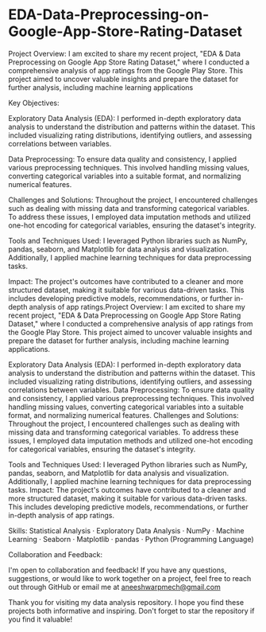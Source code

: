 # EDA-Data-Preprocessing-on-Google-App-Store-Rating-Dataset

Project Overview:
I am excited to share my recent project, "EDA & Data Preprocessing on Google App Store Rating Dataset," where I conducted a comprehensive analysis of app ratings from the Google Play Store. This project aimed to uncover valuable insights and prepare the dataset for further analysis, including machine learning applications

Key Objectives:

Exploratory Data Analysis (EDA): I performed in-depth exploratory data analysis to understand the distribution and patterns within the dataset. This included visualizing rating distributions, identifying outliers, and assessing correlations between variables.

Data Preprocessing: To ensure data quality and consistency, I applied various preprocessing techniques. This involved handling missing values, converting categorical variables into a suitable format, and normalizing numerical features.

Challenges and Solutions: Throughout the project, I encountered challenges such as dealing with missing data and transforming categorical variables. To address these issues, I employed data imputation methods and utilized one-hot encoding for categorical variables, ensuring the dataset's integrity.

Tools and Techniques Used:
I leveraged Python libraries such as NumPy, pandas, seaborn, and Matplotlib for data analysis and visualization. Additionally, I applied machine learning techniques for data preprocessing tasks.

Impact:
The project's outcomes have contributed to a cleaner and more structured dataset, making it suitable for various data-driven tasks. This includes developing predictive models, recommendations, or further in-depth analysis of app ratings.Project Overview: I am excited to share my recent project, "EDA & Data Preprocessing on Google App Store Rating Dataset," where I conducted a comprehensive analysis of app ratings from the Google Play Store. This project aimed to uncover valuable insights and prepare the dataset for further analysis, including machine learning applications.

Exploratory Data Analysis (EDA): I performed in-depth exploratory data analysis to understand the distribution and patterns within the dataset. This included visualizing rating distributions, identifying outliers, and assessing correlations between variables. Data Preprocessing: To ensure data quality and consistency, I applied various preprocessing techniques. This involved handling missing values, converting categorical variables into a suitable format, and normalizing numerical features. Challenges and Solutions: Throughout the project, I encountered challenges such as dealing with missing data and transforming categorical variables. To address these issues, I employed data imputation methods and utilized one-hot encoding for categorical variables, ensuring the dataset's integrity. 

Tools and Techniques Used: I leveraged Python libraries such as NumPy, pandas, seaborn, and Matplotlib for data analysis and visualization. Additionally, I applied machine learning techniques for data preprocessing tasks. Impact: The project's outcomes have contributed to a cleaner and more structured dataset, making it suitable for various data-driven tasks. This includes developing predictive models, recommendations, or further in-depth analysis of app ratings.

Skills: Statistical Analysis · Exploratory Data Analysis · NumPy · Machine Learning · Seaborn · Matplotlib · pandas · Python (Programming Language)

Collaboration and Feedback:

I'm open to collaboration and feedback! If you have any questions, suggestions, or would like to work together on a project, feel free to reach out through GitHub or email me at aneeshwarpmech@gmail.com

Thank you for visiting my data analysis repository. I hope you find these projects both informative and inspiring. Don't forget to star the repository if you find it valuable!
